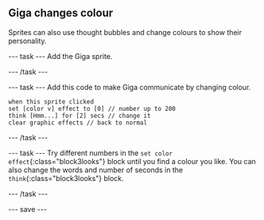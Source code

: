 ## Giga changes colour

Sprites can also use thought bubbles and change colours to show their personality.

--- task ---
Add the Giga sprite.

--- /task ---

--- task ---
Add this code to make Giga communicate by changing colour. 

```blocks3
when this sprite clicked
set [color v] effect to [0] // number up to 200
think [Hmm...] for [2] secs // change it
clear graphic effects // back to normal
```

--- /task ---

--- task ---
Try different numbers in the `set color effect`{:class="block3looks"} block until you find a colour you like. You can also change the words and number of seconds in the `think`{:class="block3looks"} block.

--- /task ---

--- save ---

